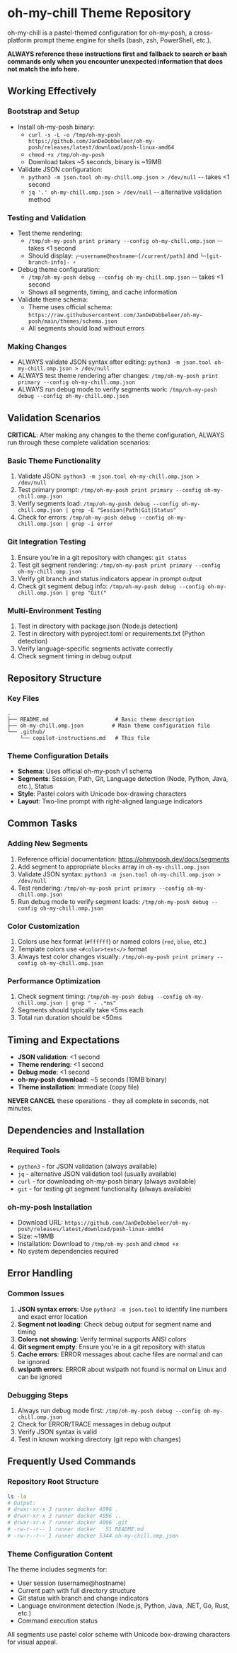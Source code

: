 # oh-my-chill Theme Repository

oh-my-chill is a pastel-themed configuration for oh-my-posh, a cross-platform prompt theme engine for shells (bash, zsh, PowerShell, etc.).

**ALWAYS reference these instructions first and fallback to search or bash commands only when you encounter unexpected information that does not match the info here.**

## Working Effectively

### Bootstrap and Setup
- Install oh-my-posh binary:
  - `curl -s -L -o /tmp/oh-my-posh https://github.com/JanDeDobbeleer/oh-my-posh/releases/latest/download/posh-linux-amd64`
  - `chmod +x /tmp/oh-my-posh`
  - Download takes ~5 seconds, binary is ~19MB
- Validate JSON configuration:
  - `python3 -m json.tool oh-my-chill.omp.json > /dev/null` -- takes <1 second
  - `jq '.' oh-my-chill.omp.json > /dev/null` -- alternative validation method

### Testing and Validation
- Test theme rendering:
  - `/tmp/oh-my-posh print primary --config oh-my-chill.omp.json` -- takes <1 second
  - Should display: `╭─username@hostname─[/current/path]` and `╰─[git-branch-info]- ⚡`
- Debug theme configuration:
  - `/tmp/oh-my-posh debug --config oh-my-chill.omp.json` -- takes <1 second
  - Shows all segments, timing, and cache information
- Validate theme schema:
  - Theme uses official schema: `https://raw.githubusercontent.com/JanDeDobbeleer/oh-my-posh/main/themes/schema.json`
  - All segments should load without errors

### Making Changes
- ALWAYS validate JSON syntax after editing: `python3 -m json.tool oh-my-chill.omp.json > /dev/null`
- ALWAYS test theme rendering after changes: `/tmp/oh-my-posh print primary --config oh-my-chill.omp.json`
- ALWAYS run debug mode to verify segments work: `/tmp/oh-my-posh debug --config oh-my-chill.omp.json`

## Validation Scenarios

**CRITICAL**: After making any changes to the theme configuration, ALWAYS run through these complete validation scenarios:

### Basic Theme Functionality
1. Validate JSON: `python3 -m json.tool oh-my-chill.omp.json > /dev/null`
2. Test primary prompt: `/tmp/oh-my-posh print primary --config oh-my-chill.omp.json`
3. Verify segments load: `/tmp/oh-my-posh debug --config oh-my-chill.omp.json | grep -E "Session|Path|Git|Status"`
4. Check for errors: `/tmp/oh-my-posh debug --config oh-my-chill.omp.json | grep -i error`

### Git Integration Testing
1. Ensure you're in a git repository with changes: `git status`
2. Test git segment rendering: `/tmp/oh-my-posh print primary --config oh-my-chill.omp.json`
3. Verify git branch and status indicators appear in prompt output
4. Check git segment debug info: `/tmp/oh-my-posh debug --config oh-my-chill.omp.json | grep "Git("`

### Multi-Environment Testing
1. Test in directory with package.json (Node.js detection)
2. Test in directory with pyproject.toml or requirements.txt (Python detection)
3. Verify language-specific segments activate correctly
4. Check segment timing in debug output

## Repository Structure

### Key Files
```
.
├── README.md                     # Basic theme description
├── oh-my-chill.omp.json         # Main theme configuration file
└── .github/
    └── copilot-instructions.md   # This file
```

### Theme Configuration Details
- **Schema**: Uses official oh-my-posh v1 schema
- **Segments**: Session, Path, Git, Language detection (Node, Python, Java, etc.), Status
- **Style**: Pastel colors with Unicode box-drawing characters
- **Layout**: Two-line prompt with right-aligned language indicators

## Common Tasks

### Adding New Segments
1. Reference official documentation: https://ohmyposh.dev/docs/segments
2. Add segment to appropriate `blocks` array in `oh-my-chill.omp.json`
3. Validate JSON syntax: `python3 -m json.tool oh-my-chill.omp.json > /dev/null`
4. Test rendering: `/tmp/oh-my-posh print primary --config oh-my-chill.omp.json`
5. Run debug mode to verify segment loads: `/tmp/oh-my-posh debug --config oh-my-chill.omp.json`

### Color Customization
1. Colors use hex format (`#ffffff`) or named colors (`red`, `blue`, etc.)
2. Template colors use `<#color>text</>` format
3. Always test color changes visually: `/tmp/oh-my-posh print primary --config oh-my-chill.omp.json`

### Performance Optimization
1. Check segment timing: `/tmp/oh-my-posh debug --config oh-my-chill.omp.json | grep " - .*ms"`
2. Segments should typically take <5ms each
3. Total run duration should be <50ms

## Timing and Expectations

- **JSON validation**: <1 second
- **Theme rendering**: <1 second  
- **Debug mode**: <1 second
- **oh-my-posh download**: ~5 seconds (19MB binary)
- **Theme installation**: Immediate (copy file)

**NEVER CANCEL** these operations - they all complete in seconds, not minutes.

## Dependencies and Installation

### Required Tools
- `python3` - for JSON validation (always available)
- `jq` - alternative JSON validation tool (usually available)
- `curl` - for downloading oh-my-posh binary (always available)
- `git` - for testing git segment functionality (always available)

### oh-my-posh Installation
- Download URL: `https://github.com/JanDeDobbeleer/oh-my-posh/releases/latest/download/posh-linux-amd64`
- Size: ~19MB
- Installation: Download to `/tmp/oh-my-posh` and `chmod +x`
- No system dependencies required

## Error Handling

### Common Issues
1. **JSON syntax errors**: Use `python3 -m json.tool` to identify line numbers and exact error location
2. **Segment not loading**: Check debug output for segment name and timing
3. **Colors not showing**: Verify terminal supports ANSI colors
4. **Git segment empty**: Ensure you're in a git repository with status
5. **Cache errors**: ERROR messages about cache files are normal and can be ignored
6. **wslpath errors**: ERROR about wslpath not found is normal on Linux and can be ignored

### Debugging Steps
1. Always run debug mode first: `/tmp/oh-my-posh debug --config oh-my-chill.omp.json`
2. Check for ERROR/TRACE messages in debug output
3. Verify JSON syntax is valid
4. Test in known working directory (git repo with changes)

## Frequently Used Commands

### Repository Root Structure
```bash
ls -la
# Output:
# drwxr-xr-x 3 runner docker 4096 .
# drwxr-xr-x 3 runner docker 4096 ..
# drwxr-xr-x 7 runner docker 4096 .git
# -rw-r--r-- 1 runner docker   51 README.md
# -rw-r--r-- 1 runner docker 5344 oh-my-chill.omp.json
```

### Theme Configuration Content
The theme includes segments for:
- User session (username@hostname)
- Current path with full directory structure
- Git status with branch and change indicators
- Language environment detection (Node.js, Python, Java, .NET, Go, Rust, etc.)
- Command execution status

All segments use pastel color scheme with Unicode box-drawing characters for visual appeal.